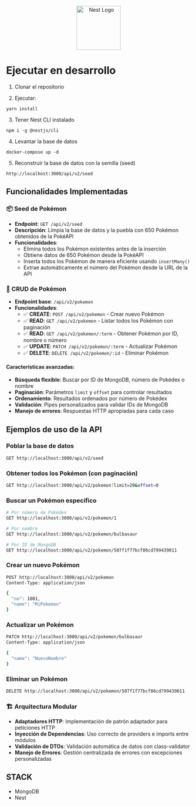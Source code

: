 <p align="center">
  <a href="http://nestjs.com/" target="blank"><img src="https://nestjs.com/img/logo-small.svg" width="120" alt="Nest Logo" /></a>
</p>

# Ejecutar en desarrollo

1. Clonar el repositorio

2. Ejecutar:

```
yarn install
```

3. Tener Nest CLI instalado

```
npm i -g @nestjs/cli
```

4. Levantar la base de datos

```
docker-compose up -d
```

5. Reconstruir la base de datos con la semilla (seed)

```
http://localhost:3000/api/v2/seed
```

## Funcionalidades Implementadas

### 📦 Seed de Pokémon

- **Endpoint**: `GET /api/v2/seed`
- **Descripción**: Limpia la base de datos y la puebla con 650 Pokémon obtenidos de la PokéAPI
- **Funcionalidades**:
  - Elimina todos los Pokémon existentes antes de la inserción
  - Obtiene datos de 650 Pokémon desde la PokéAPI
  - Inserta todos los Pokémon de manera eficiente usando `insertMany()`
  - Extrae automáticamente el número del Pokémon desde la URL de la API

### 🎯 CRUD de Pokémon

- **Endpoint base**: `/api/v2/pokemon`
- **Funcionalidades**:
  - ✅ **CREATE**: `POST /api/v2/pokemon` - Crear nuevo Pokémon
  - ✅ **READ**: `GET /api/v2/pokemon` - Listar todos los Pokémon con paginación
  - ✅ **READ**: `GET /api/v2/pokemon/:term` - Obtener Pokémon por ID, nombre o número
  - ✅ **UPDATE**: `PATCH /api/v2/pokemon/:term` - Actualizar Pokémon
  - ✅ **DELETE**: `DELETE /api/v2/pokemon/:id` - Eliminar Pokémon

#### Características avanzadas:

- **Búsqueda flexible**: Buscar por ID de MongoDB, número de Pokédex o nombre
- **Paginación**: Parámetros `limit` y `offset` para controlar resultados
- **Ordenamiento**: Resultados ordenados por número de Pokédex
- **Validación**: Pipes personalizados para validar IDs de MongoDB
- **Manejo de errores**: Respuestas HTTP apropiadas para cada caso

## Ejemplos de uso de la API

### Poblar la base de datos

```bash
GET http://localhost:3000/api/v2/seed
```

### Obtener todos los Pokémon (con paginación)

```bash
GET http://localhost:3000/api/v2/pokemon?limit=20&offset=0
```

### Buscar un Pokémon específico

```bash
# Por número de Pokédex
GET http://localhost:3000/api/v2/pokemon/1

# Por nombre
GET http://localhost:3000/api/v2/pokemon/bulbasaur

# Por ID de MongoDB
GET http://localhost:3000/api/v2/pokemon/507f1f77bcf86cd799439011
```

### Crear un nuevo Pokémon

```bash
POST http://localhost:3000/api/v2/pokemon
Content-Type: application/json

{
  "no": 1001,
  "name": "MiPokemon"
}
```

### Actualizar un Pokémon

```bash
PATCH http://localhost:3000/api/v2/pokemon/bulbasaur
Content-Type: application/json

{
  "name": "NuevoNombre"
}
```

### Eliminar un Pokémon

```bash
DELETE http://localhost:3000/api/v2/pokemon/507f1f77bcf86cd799439011
```

### 🏗️ Arquitectura Modular

- **Adaptadores HTTP**: Implementación de patrón adaptador para peticiones HTTP
- **Inyección de Dependencias**: Uso correcto de providers e imports entre módulos
- **Validación de DTOs**: Validación automática de datos con class-validator
- **Manejo de Errores**: Gestión centralizada de errores con excepciones personalizadas

## STACK

- MongoDB
- Nest

